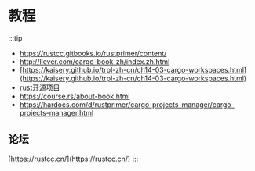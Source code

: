 # 教程

:::tip

- <https://rustcc.gitbooks.io/rustprimer/content/>
- <http://llever.com/cargo-book-zh/index.zh.html>
- [https://kaisery.github.io/trpl-zh-cn/ch14-03-cargo-workspaces.html](https://kaisery.github.io/trpl-zh-cn/ch14-03-cargo-workspaces.html)  
- [rust开源项目](https://hellogithub.com/periodical/category/Rust%20%E9%A1%B9%E7%9B%AE/)
- <https://course.rs/about-book.html>
- <https://hardocs.com/d/rustprimer/cargo-projects-manager/cargo-projects-manager.html>

## 论坛

[https://rustcc.cn/](https://rustcc.cn/)
:::
